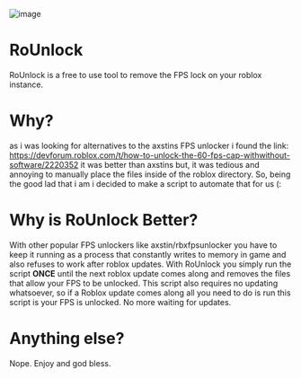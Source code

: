 ![image](https://github.com/coolpancakes/RoUnlock/assets/73265375/5ee8e2fb-b0cc-4b2e-a648-9a33f0769253)




# RoUnlock
RoUnlock is a free to use tool to remove the FPS lock on your roblox instance. 

# Why? 
as i was looking for alternatives to the axstins FPS unlocker i found the link: https://devforum.roblox.com/t/how-to-unlock-the-60-fps-cap-withwithout-software/2220352 it was better than axstins but, it was tedious and annoying to manually place the files inside of the roblox directory. So, being the good lad that i am i decided to make a script to automate that for us (: 

# Why is RoUnlock Better? 
With other popular FPS unlockers like axstin/rbxfpsunlocker you have to keep it running as a process that constantly writes to memory in game and also refuses to work after roblox updates. With RoUnlock you simply run the script **ONCE** until the next roblox update comes along and removes the files that allow your FPS to be unlocked. This script also requires no updating whatsoever, so if a Roblox update comes along all you need to do is run this script is your FPS is unlocked. No more waiting for updates. 

# Anything else?
Nope. Enjoy and god bless. 

